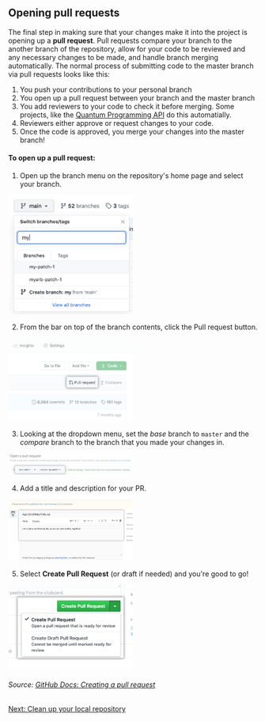 ## Opening pull requests

The final step in making sure that your changes make it into the project is opening up a **pull request**. Pull requests compare your branch to the another branch of the repository, allow for your code to be reviewed and any necessary changes to be made, and handle branch merging automatically. The normal process of submitting code to the master branch via pull requests looks like this:
 1. You push your contributions to your personal branch
 2. You open up a pull request between your branch and the master branch
 3. You add reviewers to your code to check it before merging. Some projects, like the [Quantum Programming API](https://github.com/yaleqc/quantum-programming-api/) do this automatially.
 4. Reviewers either approve or request changes to your code.
 5. Once the code is approved, you merge your changes into the master branch!

#### To open up a pull request:

1. Open up the branch menu on the repository's home page and select your branch.
<img src="branch-dropdown.png" width="50%"/>

2. From the bar on top of the branch contents, click the Pull request button.
<img src="pull-request-start-review-button.png" width="50%"/>

3. Looking at the dropdown menu, set the *base* branch to `master` and the *compare* branch to the branch that you made your changes in.
<img src="choose-base-and-compare-branches.png" width="50%"/>

4. Add a title and description for your PR.
<img src="pullrequest-description.png" width="50%"/>

5. Select **Create Pull Request** (or draft if needed) and you're good to go!
<img src="pullrequest-send.png" width="50%"/>

###### Source: [GitHub Docs: Creating a pull request](https://docs.github.com/en/github/collaborating-with-issues-and-pull-requests/creating-a-pull-request)
  

[Next: Clean up your local repository](../part7-clean_up)